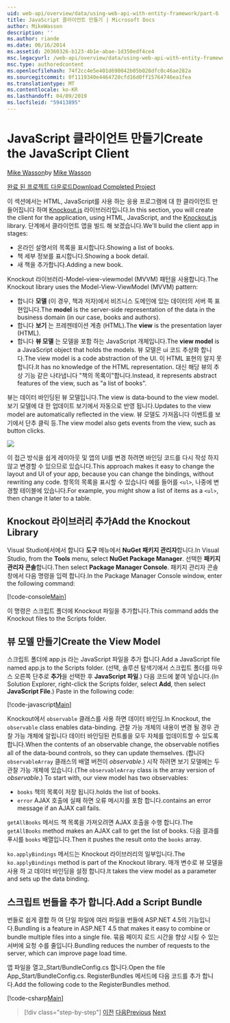 ```yaml
---
uid: web-api/overview/data/using-web-api-with-entity-framework/part-6
title: JavaScript 클라이언트 만들기 | Microsoft Docs
author: MikeWasson
description: ''
ms.author: riande
ms.date: 06/16/2014
ms.assetid: 20360326-b123-4b1e-abae-1d350edf4ce4
msc.legacyurl: /web-api/overview/data/using-web-api-with-entity-framework/part-6
msc.type: authoredcontent
ms.openlocfilehash: 74f2cc4e5e401d690042b05b028dfc0c46ae282a
ms.sourcegitcommit: 0f1119340e4464720cfd16d0ff15764746ea1fea
ms.translationtype: MT
ms.contentlocale: ko-KR
ms.lasthandoff: 04/09/2019
ms.locfileid: "59413895"
---
```

# <a name="create-the-javascript-client"></a><span data-ttu-id="49620-102">JavaScript 클라이언트 만들기</span><span class="sxs-lookup"><span data-stu-id="49620-102">Create the JavaScript Client</span></span>

<span data-ttu-id="49620-103">[Mike Wasson](https://github.com/MikeWasson)</span><span class="sxs-lookup"><span data-stu-id="49620-103">by [Mike Wasson](https://github.com/MikeWasson)</span></span>

[<span data-ttu-id="49620-104">완료 된 프로젝트 다운로드</span><span class="sxs-lookup"><span data-stu-id="49620-104">Download Completed Project</span></span>](https://github.com/MikeWasson/BookService)

<span data-ttu-id="49620-105">이 섹션에서는 HTML, JavaScript를 사용 하는 응용 프로그램에 대 한 클라이언트 만들어집니다 하며 [Knockout.js](http://knockoutjs.com/) 라이브러리입니다.</span><span class="sxs-lookup"><span data-stu-id="49620-105">In this section, you will create the client for the application, using HTML, JavaScript, and the [Knockout.js](http://knockoutjs.com/) library.</span></span> <span data-ttu-id="49620-106">단계에서 클라이언트 앱을 빌드 해 보겠습니다.</span><span class="sxs-lookup"><span data-stu-id="49620-106">We'll build the client app in stages:</span></span>

- <span data-ttu-id="49620-107">온라인 설명서의 목록을 표시합니다.</span><span class="sxs-lookup"><span data-stu-id="49620-107">Showing a list of books.</span></span>
- <span data-ttu-id="49620-108">책 세부 정보를 표시합니다.</span><span class="sxs-lookup"><span data-stu-id="49620-108">Showing a book detail.</span></span>
- <span data-ttu-id="49620-109">새 책을 추가합니다.</span><span class="sxs-lookup"><span data-stu-id="49620-109">Adding a new book.</span></span>

<span data-ttu-id="49620-110">Knockout 라이브러리-Model-view-viewmodel (MVVM) 패턴을 사용합니다.</span><span class="sxs-lookup"><span data-stu-id="49620-110">The Knockout library uses the Model-View-ViewModel (MVVM) pattern:</span></span>

- <span data-ttu-id="49620-111">합니다 **모델** (이 경우, 책과 저자)에서 비즈니스 도메인에 있는 데이터의 서버 쪽 표현입니다.</span><span class="sxs-lookup"><span data-stu-id="49620-111">The **model** is the server-side representation of the data in the business domain (in our case, books and authors).</span></span>
- <span data-ttu-id="49620-112">합니다 **보기** 는 프레젠테이션 계층 (HTML).</span><span class="sxs-lookup"><span data-stu-id="49620-112">The **view** is the presentation layer (HTML).</span></span>
- <span data-ttu-id="49620-113">합니다 **뷰 모델** 는 모델을 포함 하는 JavaScript 개체입니다.</span><span class="sxs-lookup"><span data-stu-id="49620-113">The **view model** is a JavaScript object that holds the models.</span></span> <span data-ttu-id="49620-114">뷰 모델은 ui 코드 추상화 합니다.</span><span class="sxs-lookup"><span data-stu-id="49620-114">The view model is a code abstraction of the UI.</span></span> <span data-ttu-id="49620-115">이 HTML 표현의 알지 못합니다.</span><span class="sxs-lookup"><span data-stu-id="49620-115">It has no knowledge of the HTML representation.</span></span> <span data-ttu-id="49620-116">대신 해당 뷰의 추상 기능 같은 나타냅니다 &quot;책의 목록이&quot;합니다.</span><span class="sxs-lookup"><span data-stu-id="49620-116">Instead, it represents abstract features of the view, such as &quot;a list of books&quot;.</span></span>

<span data-ttu-id="49620-117">뷰는 데이터 바인딩된 뷰 모델입니다.</span><span class="sxs-lookup"><span data-stu-id="49620-117">The view is data-bound to the view model.</span></span> <span data-ttu-id="49620-118">보기 모델에 대 한 업데이트 보기에서 자동으로 반영 됩니다.</span><span class="sxs-lookup"><span data-stu-id="49620-118">Updates to the view model are automatically reflected in the view.</span></span> <span data-ttu-id="49620-119">뷰 모델도 가져옵니다 이벤트를 보기에서 단추 클릭 등.</span><span class="sxs-lookup"><span data-stu-id="49620-119">The view model also gets events from the view, such as button clicks.</span></span>

![](part-6/_static/image1.png)

<span data-ttu-id="49620-120">이 접근 방식을 쉽게 레이아웃 및 앱의 UI를 변경 하려면 바인딩 코드를 다시 작성 하지 않고 변경할 수 있으므로 있습니다.</span><span class="sxs-lookup"><span data-stu-id="49620-120">This approach makes it easy to change the layout and UI of your app, because you can change the bindings, without rewriting any code.</span></span> <span data-ttu-id="49620-121">항목의 목록을 표시할 수 있습니다 예를 들어를 `<ul>`, 나중에 변경할 테이블에 있습니다.</span><span class="sxs-lookup"><span data-stu-id="49620-121">For example, you might show a list of items as a `<ul>`, then change it later to a table.</span></span>

## <a name="add-the-knockout-library"></a><span data-ttu-id="49620-122">Knockout 라이브러리 추가</span><span class="sxs-lookup"><span data-stu-id="49620-122">Add the Knockout Library</span></span>

<span data-ttu-id="49620-123">Visual Studio에서에서 합니다 **도구** 메뉴에서 **NuGet 패키지 관리자**합니다.</span><span class="sxs-lookup"><span data-stu-id="49620-123">In Visual Studio, from the **Tools** menu, select **NuGet Package Manager**.</span></span> <span data-ttu-id="49620-124">선택한 **패키지 관리자 콘솔**합니다.</span><span class="sxs-lookup"><span data-stu-id="49620-124">Then select **Package Manager Console**.</span></span> <span data-ttu-id="49620-125">패키지 관리자 콘솔 창에서 다음 명령을 입력 합니다.</span><span class="sxs-lookup"><span data-stu-id="49620-125">In the Package Manager Console window, enter the following command:</span></span>

[!code-console[Main](part-6/samples/sample1.cmd)]

<span data-ttu-id="49620-126">이 명령은 스크립트 폴더에 Knockout 파일을 추가합니다.</span><span class="sxs-lookup"><span data-stu-id="49620-126">This command adds the Knockout files to the Scripts folder.</span></span>

## <a name="create-the-view-model"></a><span data-ttu-id="49620-127">뷰 모델 만들기</span><span class="sxs-lookup"><span data-stu-id="49620-127">Create the View Model</span></span>

<span data-ttu-id="49620-128">스크립트 폴더에 app.js 라는 JavaScript 파일을 추가 합니다.</span><span class="sxs-lookup"><span data-stu-id="49620-128">Add a JavaScript file named app.js to the Scripts folder.</span></span> <span data-ttu-id="49620-129">(선택, 솔루션 탐색기에서 스크립트 폴더를 마우스 오른쪽 단추로 **추가**을 선택한 후 **JavaScript 파일**.) 다음 코드에 붙여 넣습니다.</span><span class="sxs-lookup"><span data-stu-id="49620-129">(In Solution Explorer, right-click the Scripts folder, select **Add**, then select **JavaScript File**.) Paste in the following code:</span></span>

[!code-javascript[Main](part-6/samples/sample2.js)]

<span data-ttu-id="49620-130">Knockout에서 `observable` 클래스를 사용 하면 데이터 바인딩.</span><span class="sxs-lookup"><span data-stu-id="49620-130">In Knockout, the `observable` class enables data-binding.</span></span> <span data-ttu-id="49620-131">관찰 가능 개체의 내용이 변경 될 경우 관찰 가능 개체에 알립니다 데이터 바인딩된 컨트롤을 모두 자체를 업데이트할 수 있도록 합니다.</span><span class="sxs-lookup"><span data-stu-id="49620-131">When the contents of an observable change, the observable notifies all of the data-bound controls, so they can update themselves.</span></span> <span data-ttu-id="49620-132">(합니다 `observableArray` 클래스의 배열 버전이 *observable*.) 시작 하려면 보기 모델에는 두 관찰 가능 개체에 있습니다.</span><span class="sxs-lookup"><span data-stu-id="49620-132">(The `observableArray` class is the array version of *observable*.) To start with, our view model has two observables:</span></span>

- `books` <span data-ttu-id="49620-133">책의 목록이 저장 됩니다.</span><span class="sxs-lookup"><span data-stu-id="49620-133">holds the list of books.</span></span>
- `error` <span data-ttu-id="49620-134">AJAX 호출에 실패 하면 오류 메시지를 포함 합니다.</span><span class="sxs-lookup"><span data-stu-id="49620-134">contains an error message if an AJAX call fails.</span></span>

<span data-ttu-id="49620-135">`getAllBooks` 메서드 책 목록을 가져오려면 AJAX 호출을 수행 합니다.</span><span class="sxs-lookup"><span data-stu-id="49620-135">The `getAllBooks` method makes an AJAX call to get the list of books.</span></span> <span data-ttu-id="49620-136">다음 결과를 푸시를 `books` 배열입니다.</span><span class="sxs-lookup"><span data-stu-id="49620-136">Then it pushes the result onto the `books` array.</span></span>

<span data-ttu-id="49620-137">`ko.applyBindings` 메서드는 Knockout 라이브러리의 일부입니다.</span><span class="sxs-lookup"><span data-stu-id="49620-137">The `ko.applyBindings` method is part of the Knockout library.</span></span> <span data-ttu-id="49620-138">매개 변수로 뷰 모델을 사용 하 고 데이터 바인딩을 설정 합니다.</span><span class="sxs-lookup"><span data-stu-id="49620-138">It takes the view model as a parameter and sets up the data binding.</span></span>

## <a name="add-a-script-bundle"></a><span data-ttu-id="49620-139">스크립트 번들을 추가 합니다.</span><span class="sxs-lookup"><span data-stu-id="49620-139">Add a Script Bundle</span></span>

<span data-ttu-id="49620-140">번들로 쉽게 결합 하 여 단일 파일에 여러 파일을 번들에 ASP.NET 4.5의 기능입니다.</span><span class="sxs-lookup"><span data-stu-id="49620-140">Bundling is a feature in ASP.NET 4.5 that makes it easy to combine or bundle multiple files into a single file.</span></span> <span data-ttu-id="49620-141">묶음 페이지 로드 시간을 향상 시킬 수 있는 서버에 요청 수를 줄입니다.</span><span class="sxs-lookup"><span data-stu-id="49620-141">Bundling reduces the number of requests to the server, which can improve page load time.</span></span>

<span data-ttu-id="49620-142">앱 파일을 열고\_Start/BundleConfig.cs 합니다.</span><span class="sxs-lookup"><span data-stu-id="49620-142">Open the file App\_Start/BundleConfig.cs.</span></span> <span data-ttu-id="49620-143">RegisterBundles 메서드에 다음 코드를 추가 합니다.</span><span class="sxs-lookup"><span data-stu-id="49620-143">Add the following code to the RegisterBundles method.</span></span>

[!code-csharp[Main](part-6/samples/sample3.cs)]

> [!div class="step-by-step"]
> <span data-ttu-id="49620-144">[이전](part-5.md)
> [다음](part-7.md)</span><span class="sxs-lookup"><span data-stu-id="49620-144">[Previous](part-5.md)
[Next](part-7.md)</span></span>
